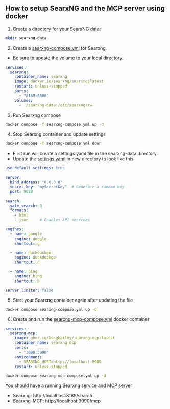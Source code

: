 ## How to setup SearxNG and the MCP server using docker 

1. Create a directory for your SearxNG data:
```bash
mkdir searxng-data
```
2. Create a [searxng-compose.yml](/doc/searxng-compose.yml) for Searxng. 
- Be sure to update the volume to your local directory. 
```yaml
services:
  searxng:
    container_name: searxng
    image: docker.io/searxng/searxng:latest
    restart: unless-stopped
    ports:
      - "8189:8080"
    volumes:
      - ./searxng-data:/etc/searxng:rw
```

3. Run Searxng compose
```bash 
docker compose -f searxng-compose.yml up -d
```

4. Stop Searxng container and update settings 
```bash
docker compose -f searxng-compose.yml down
```
- First run will create a settings.yaml file in the searxng-data directory. 
- Update the [settings.yaml](/doc/settings.yml) in new directory to look like this
```yaml
use_default_settings: true

server:
  bind_address: "0.0.0.0"
  secret_key: "mySecretKey"  # Generate a random key
  port: 8080

search:
  safe_search: 0
  formats:
    - html
    - json     # Enables API searches

engines:
  - name: google
    engine: google
    shortcut: g

  - name: duckduckgo
    engine: duckduckgo
    shortcut: d

  - name: bing
    engine: bing
    shortcut: b

server.limiter: false
```

5. Start your Searxng container again after updating the file
```bash
docker compose searxng-compose.yml up -d
```

6. Create and run the [searxng-mcp-compose.yml](/doc/searxng-mcp-compose.yml) docker container
```yaml
services:
  searxng-mcp:
    image: ghcr.io/kengbailey/searxng-mcp:latest
    container_name: searxng-mcp
    ports:
      - "3090:3090"
    environment:
      - SEARXNG_HOST=http://localhost:8080
    restart: unless-stopped
```
```bash
docker compose searxng-mcp-compose.yml up -d
```
You should have a running Searxng service and MCP server
- Searxng: http://localhost:8189/search
- Searxng-MCP: http://localhost:3090/mcp